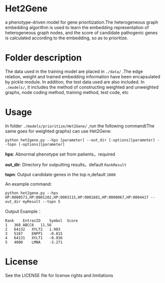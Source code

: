 # Het2Gene
a phenotype-driven model for gene prioritization.The heterogeneous graph embedding algorithm is used to learn the embedding representation of heterogeneous graph nodes, and the score of candidate pathogenic genes is calculated according to the embedding, so as to prioritize.

# Folder description
The data used in the training model are placed in `./data/` .The edge relation, weight and trained embedding information have been encapsulated by pickle module. In addition, the test data used are also included. In `./models/`, it includes the method of constructing weighted and unweighted graphs, node coding method, training method, test code, etc

# Usage
In folder `./models/prioritize/Het2Gene/` ,run the following command(The same goes for weighted graphs) can use Het2Gene:
```
python het2gene.py --hps [parameter] --out_dir [-options][parameter] --topn [-options][parameter]
```
**hps**: Abnormal phenotype set from patients，required

**out_dir**: Directory for outputting results，default `RankResult`

**topn**: Output candidate genes in the top n,default `1000`

An example command:
```
python het2gene.py --hps HP:0000573,HP:0001102,HP:0003115,HP:0001681,HP:0008067,HP:0004417 --out_dir myResult --topn 5
```

Output Example：
```
Rank	EntrezID	Symbol	Score
1	368	ABCC6	11.56
2	64132	XYLT2	1.983
3	5167	ENPP1	-0.815
4	64131	XYLT1	-0.936
5	4000	LMNA	-3.271

```
# License
See the LICENSE file for license rights and limitations



